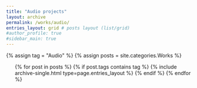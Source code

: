 ```yaml
---
title: "Audio projects"
layout: archive
permalink: /works/audio/
entries_layout: grid # posts layout (list/grid)
#author_profile: true
#sidebar_main: true
---
```

{% assign tag = "Audio" %} <!--tag name-->
{% assign posts = site.categories.Works %}
  <ul> 
  {% for post in posts %}
    {% if post.tags contains tag %}
      {% include archive-single.html type=page.entries_layout %}
    {% endif %}
  {% endfor %}
  </ul>